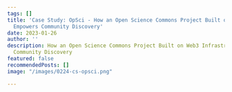```yaml
---
tags: []
title: 'Case Study: OpSci - How an Open Science Commons Project Built on Web3 Infrastructure
  Empowers Community Discovery'
date: 2023-01-26
author: ''
description: How an Open Science Commons Project Built on Web3 Infrastructure Empowers
  Community Discovery
featured: false
recommendedPosts: []
image: "/images/0224-cs-opsci.png"

---
```

